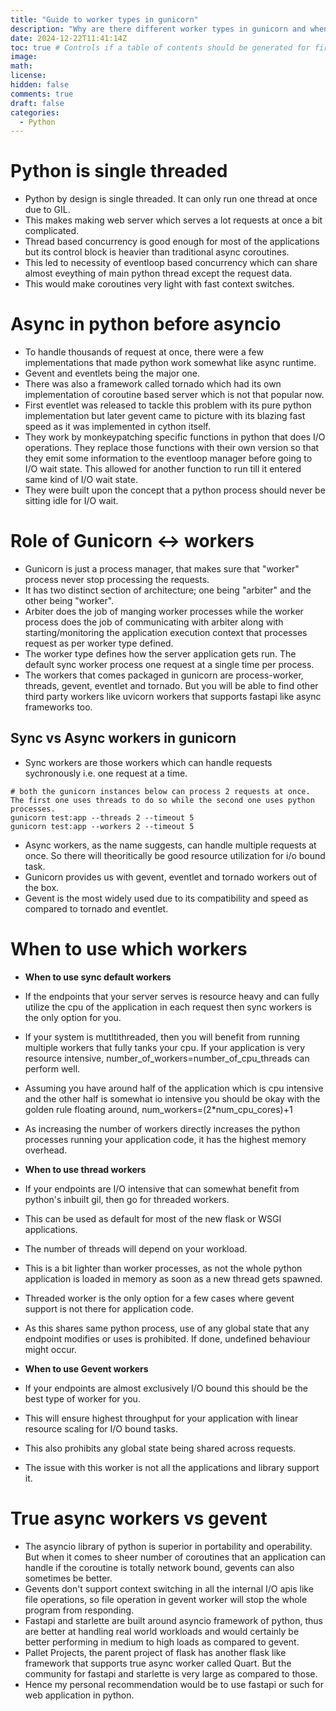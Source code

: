 ```yaml
---
title: "Guide to worker types in gunicorn"
description: "Why are there different worker types in gunicorn and when to use which type of worker." 
date: 2024-12-22T11:41:14Z
toc: true # Controls if a table of contents should be generated for first-level links automatically.
image: 
math: 
license: 
hidden: false
comments: true
draft: false
categories:
  - Python
---
```


# Python is single threaded

- Python by design is single threaded. It can only run one thread at once due to GIL.
- This makes making web server which serves a lot requests at once a bit complicated.
- Thread based concurrency is good enough for most of the applications but its control block is heavier than traditional async coroutines.
- This led to necessity of eventloop based concurrency which can share almost eveything of main python thread except the request data.
- This would make coroutines very light with fast context switches.
  
# Async in python before asyncio

- To handle thousands of request at once, there were a few implementations that made python work somewhat like async runtime.
- Gevent and eventlets being the major one.
- There was also a framework called tornado which had its own implementation of coroutine based server which is not that popular now.
- First eventlet was released to tackle this problem with its pure python implementation but later gevent came to picture with its blazing fast speed as it was implemented in cython itself.
- They work by monkeypatching specific functions in python that does I/O operations. They replace those functions with their own version so that they emit some information to the eventloop manager before going to I/O wait state. This allowed for another function to run till it entered same kind of I/O wait state.
- They were built upon the concept that a python process should never be sitting idle for I/O wait.

# Role of Gunicorn <-> workers

- Gunicorn is just a process manager, that makes sure that "worker" process never stop processing the requests.
- It has two distinct section of architecture; one being "arbiter" and the other being "worker".
- Arbiter does the job of manging worker processes while the worker process does the job of communicating with arbiter along with starting/monitoring the application execution context that processes request as per worker type defined.
- The worker type defines how the server application gets run. The default sync worker process one request at a single time per process.
- The workers that comes packaged in gunicorn are process-worker, threads, gevent, eventlet and tornado. But you will be able to find other third party workers like uvicorn workers that supports fastapi like async frameworks too.

## Sync vs Async workers in gunicorn

- Sync workers are those workers which can handle requests sychronously i.e. one request at a time.
```
# both the gunicorn instances below can process 2 requests at once. The first one uses threads to do so while the second one uses python processes.
gunicorn test:app --threads 2 --timeout 5
gunicorn test:app --workers 2 --timeout 5
```
- Async workers, as the name suggests, can handle multiple requests at once. So there will theoritically be good resource utilization for i/o bound task.
- Gunicorn provides us with gevent, eventlet and tornado workers out of the box.
- Gevent is the most widely used due to its compatibility and speed as compared to tornado and eventlet.

# When to use which workers

- **When to use sync default workers**
- If the endpoints that your server serves is resource heavy and can fully utilize the cpu of the application in each request then sync workers is the only option for you.
- If your system is mutltithreaded, then you will benefit from running multiple workers that fully tanks your cpu. If your application is very resource intensive, number_of_workers=number_of_cpu_threads can perform well.
- Assuming you have around half of the application which is cpu intensive and the other half is somewhat io intensive you should be okay with the golden rule floating around, num_workers=(2*num_cpu_cores)+1
- As increasing the number of workers directly increases the python processes running your application code, it has the highest memory overhead.
  
- **When to use thread workers**
- If your endpoints are I/O intensive that can somewhat benefit from python's inbuilt gil, then go for threaded workers.
- This can be used as default for most of the new flask or WSGI applications.
- The number of threads will depend on your workload.
- This is a bit lighter than worker processes, as not the whole python application is loaded in memory as soon as a new thread gets spawned.
- Threaded worker is the only option for a few cases where gevent support is not there for application code.
- As this shares same python process, use of any global state that any endpoint modifies or uses is prohibited. If done, undefined behaviour might occur.

- **When to use Gevent workers**
- If your endpoints are almost exclusively I/O bound this should be the best type of worker for you.
- This will ensure highest throughput for your application with linear resource scaling for I/O bound tasks.
- This also prohibits any global state being shared across requests.
- The issue with this worker is not all the applications and library support it.

# True async workers vs gevent

- The asyncio library of python is superior in portability and operability. But when it comes to sheer number of coroutines that an application can handle if the coroutine is totally network bound, gevents can also sometimes be better.
- Gevents don't support context switching in all the internal I/O apis like file operations, so file operation in gevent worker will stop the whole program from responding.
- Fastapi and starlette are built around asyncio framework of python, thus are better at handling real world workloads and would certainly be better performing in medium to high loads as compared to gevent.
- Pallet Projects, the parent project of flask has another flask like framework that supports true async worker called Quart. But the community for fastapi and starlette is very large as compared to those.
- Hence my personal recommendation would be to use fastapi or such for web application in python.